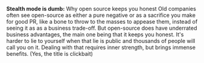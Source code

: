 

**Stealth mode is dumb:** Why open source keeps you honest Old companies often see open-source as either a pure negative or as a sacrifice you make for good PR, like a bone to throw to the masses to appease them, instead of seeing it as as a business trade-off. But open-source does have underrated business advantages, the main one being that it keeps you honest. It's harder to lie to yourself when that lie is public and thousands of people will call you on it. Dealing with that requires inner strength, but brings immense benefits. (Yes, the title is clickbait)
